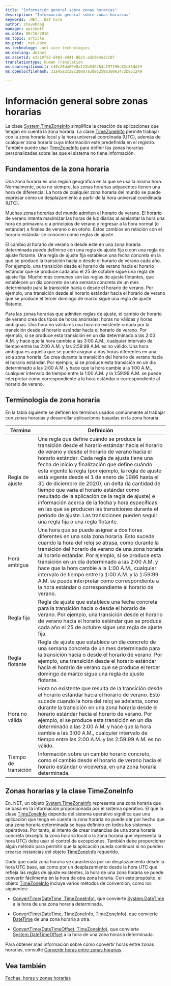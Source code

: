 ```yaml
---
title: "Información general sobre zonas horarias"
description: "Información general sobre zonas horarias"
keywords: .NET, .NET Core
author: stevehoag
manager: wpickett
ms.date: 08/16/2016
ms.topic: article
ms.prod: .net-core
ms.technology: .net-core-technologies
ms.devlang: dotnet
ms.assetid: e3a10f62-d403-4441-8621-adc964e32c07
translationtype: Human Translation
ms.sourcegitcommit: c40c28da09e8a122b542463c197196c82c81dd19
ms.openlocfilehash: 31a4582c28c208a7a3d86259b360e3472b851249

---
```


# <a name="time-zone-overview"></a>Información general sobre zonas horarias

La clase [System.TimeZoneInfo](xref:System.TimeZoneInfo) simplifica la creación de aplicaciones que tengan en cuenta la zona horaria. La clase [TimeZoneInfo](xref:System.TimeZoneInfo) permite trabajar con la zona horaria local y la hora universal coordinada (UTC), además de cualquier zona horaria cuya información esté predefinida en el registro. También puede usar [TimeZoneInfo](xref:System.TimeZoneInfo) para definir las zonas horarias personalizadas sobre las que el sistema no tiene información.

## <a name="time-zone-essentials"></a>Fundamentos de la zona horaria

Una zona horaria es una región geográfica en la que se usa la misma hora. Normalmente, pero no siempre, las zonas horarias adyacentes tienen una hora de diferencia. La hora de cualquier zona horaria del mundo se puede expresar como un desplazamiento a partir de la hora universal coordinada (UTC).

Muchas zonas horarias del mundo admiten el horario de verano. El horario de verano intenta maximizar las horas de luz diarias al adelantar la hora una hora en primavera o a principios de verano y regresar a la hora normal (o estándar) a finales de verano o en otoño. Estos cambios en relación con el horario estándar se conocen como reglas de ajuste.

El cambio al horario de verano o desde este en una zona horaria determinada puede definirse con una regla de ajuste fija o con una regla de ajuste flotante. Una regla de ajuste fija establece una fecha concreta en la que se produce la transición hacia o desde el horario de verano cada año. Por ejemplo, una transición desde el horario de verano hacia el horario estándar que se produce cada año el 25 de octubre sigue una regla de ajuste fija. Mucho más comunes son las reglas de ajuste flotantes, que establecen un día concreto de una semana concreta de un mes determinado para la transición hacia o desde el horario de verano. Por ejemplo, una transición desde el horario estándar hacia el horario de verano que se produce el tercer domingo de marzo sigue una regla de ajuste flotante.

Para las zonas horarias que admiten reglas de ajuste, el cambio de horario de verano crea dos tipos de horas anómalas: horas no válidas y horas ambiguas. Una hora no válida es una hora no existente creada por la transición desde el horario estándar hacia el horario de verano. Por ejemplo, si se produce esta transición en un día determinado a las 2:00 A.M. y hace que la hora cambie a las 3:00 A.M., cualquier intervalo de tiempo entre las 2:00 A.M. y las 2:59:99 A.M. es no válido. Una hora ambigua es aquella que se puede asignar a dos horas diferentes en una sola zona horaria. Se crea durante la transición del horario de verano hacia el horario estándar. Por ejemplo, si se produce esta transición en un día determinado a las 2:00 A.M. y hace que la hora cambie a la 1:00 A.M., cualquier intervalo de tiempo entre la 1:00 A.M. y la 1:59:99 A.M. se puede interpretar como correspondiente a la hora estándar o correspondiente al horario de verano. 

## <a name="time-zone-terminology"></a>Terminología de zona horaria

En la tabla siguiente se definen los términos usados comúnmente al trabajar con zonas horarias y desarrollar aplicaciones basadas en la zona horaria.

Término | Definición
---- | ----------
Regla de ajuste | Una regla que define cuándo se produce la transición desde el horario estándar hacia el horario de verano y desde el horario de verano hacia el horario estándar. Cada regla de ajuste tiene una fecha de inicio y finalización que define cuándo está vigente la regla (por ejemplo, la regla de ajuste está vigente desde el 1 de enero de 1986 hasta el 31 de diciembre de 2020), un delta (la cantidad de tiempo que varía el horario estándar como resultado de la aplicación de la regla de ajuste) e información acerca de la fecha y hora específicas en las que se producen las transiciones durante el período de ajuste. Las transiciones pueden seguir una regla fija o una regla flotante.
Hora ambigua | Una hora que se puede asignar a dos horas diferentes en una sola zona horaria. Esto sucede cuando la hora del reloj se atrasa, como durante la transición del horario de verano de una zona horaria al horario estándar. Por ejemplo, si se produce esta transición en un día determinado a las 2:00 A.M. y hace que la hora cambie a la 1:00 A.M., cualquier intervalo de tiempo entre la 1:00 A.M. y la 1:59:99 A.M. se puede interpretar como correspondiente a la hora estándar o correspondiente al horario de verano. 
Regla fija | Regla de ajuste que establece una fecha concreta para la transición hacia o desde el horario de verano. Por ejemplo, una transición desde el horario de verano hacia el horario estándar que se produce cada año el 25 de octubre sigue una regla de ajuste fija.
Regla flotante | Regla de ajuste que establece un día concreto de una semana concreta de un mes determinado para la transición hacia o desde el horario de verano. Por ejemplo, una transición desde el horario estándar hacia el horario de verano que se produce el tercer domingo de marzo sigue una regla de ajuste flotante.
Hora no válida | Hora no existente que resulta de la transición desde el horario estándar hacia el horario de verano. Esto sucede cuando la hora del reloj se adelanta, como durante la transición en una zona horaria desde el horario estándar hacia el horario de verano. Por ejemplo, si se produce esta transición en un día determinado a las 2:00 A.M. y hace que la hora cambie a las 3:00 A.M., cualquier intervalo de tiempo entre las 2:00 A.M. y las 2:59:99 A.M. es no válido.
Tiempo de transición | Información sobre un cambio horario concreto, como el cambio desde el horario de verano hacia el horario estándar o viceversa, en una zona horaria determinada.

## <a name="time-zones-and-the-timezoneinfo-class"></a>Zonas horarias y la clase TimeZoneInfo

En. NET, un objeto [System.TimeZoneInfo](xref:System.TimeZoneInfo) representa una zona horaria que se basa en la información proporcionada por el sistema operativo. El que la clase [TimeZoneInfo](xref:System.TimeZoneInfo) dependa del sistema operativo significa que una aplicación que tenga en cuenta la zona horaria no puede dar por hecho que una zona horaria determinada se haya definido en todos los sistemas operativos. Por tanto, el intento de crear instancias de una zona horaria concreta (excepto la zona horaria local o la zona horaria que representa la hora UTC) debe usar el control de excepciones. También debe proporcionar algún método para permitir que la aplicación pueda continuar si no pueden crearse instancias del objeto [TimeZoneInfo](xref:System.TimeZoneInfo) requerido.

Dado que cada zona horaria se caracteriza por un desplazamiento desde la hora UTC base, así como por un desplazamiento desde la hora UTC que refleja las reglas de ajuste existentes, la hora de una zona horaria se puede convertir fácilmente en la hora de otra zona horaria. Con este propósito, el objeto [TimeZoneInfo](xref:System.TimeZoneInfo) incluye varios métodos de conversión, como los siguientes:

* [ConvertTime(DateTime, TimeZoneInfo)](xref:System.TimeZoneInfo.ConvertTime(System.DateTime,System.TimeZoneInfo)), que convierte [System.DateTime](xref:System.DateTime) a la hora de una zona horaria determinada.

* [ConvertTime(DateTime, TimeZoneInfo, TimeZoneInfo)](xref:System.TimeZoneInfo.ConvertTime(System.DateTime,System.TimeZoneInfo,System.TimeZoneInfo)), que convierte [DateTime](xref:System.DateTime) de una zona horaria a otra.

* [ConvertTime(DateTimeOffset, TimeZoneInfo)](xref:System.TimeZoneInfo.ConvertTime(System.DateTimeOffset,System.TimeZoneInfo)), que convierte [System.DateTimeOffset](xref:System.DateTimeOffset) a la hora de una zona horaria determinada. 

Para obtener más información sobre cómo convertir horas entre zonas horarias, consulte [Convertir horas entre zonas horarias](converting-between-time-zones.md).

## <a name="see-also"></a>Vea también

[Fechas, horas y zonas horarias](index.md)


<!--HONumber=Nov16_HO1-->


